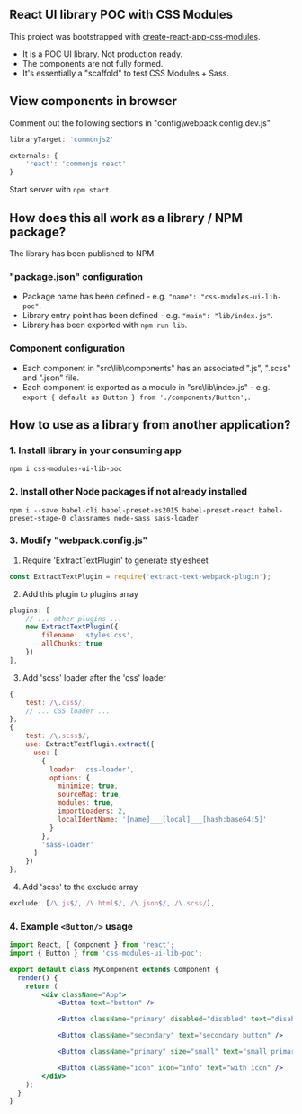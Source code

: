 ## React UI library POC with CSS Modules

This project was bootstrapped with [create-react-app-css-modules](https://www.npmjs.com/package/react-scripts-cssmodules).

- It is a POC UI library. Not production ready.
- The components are not fully formed.
- It's essentially a "scaffold" to test CSS Modules + Sass.

## View components in browser

Comment out the following sections in "config\webpack.config.dev.js"
```javascript
libraryTarget: 'commonjs2'
```

```javascript
externals: {
    'react': 'commonjs react'
}
```

Start server with ```npm start```.

## How does this all work as a library / NPM package?

The library has been published to NPM.

### "package.json" configuration

- Package name has been defined - e.g. ```"name": "css-modules-ui-lib-poc"```.
- Library entry point has been defined - e.g. ```"main": "lib/index.js"```.
- Library has been exported with ```npm run lib```.

### Component configuration

- Each component in "src\lib\components" has an associated ".js", ".scss" and ".json" file.
- Each component is exported as a module in "src\lib\index.js" - e.g. ```export { default as Button } from './components/Button';```.

## How to use as a library from another application?

### 1. Install library in your consuming app
`npm i css-modules-ui-lib-poc`

### 2. Install other Node packages if not already installed
`npm i --save babel-cli babel-preset-es2015 babel-preset-react babel-preset-stage-0 classnames node-sass sass-loader`

### 3. Modify "webpack.config.js"

1. Require 'ExtractTextPlugin' to generate stylesheet
```javascript
const ExtractTextPlugin = require('extract-text-webpack-plugin');
```

2. Add this plugin to plugins array
```javascript
plugins: [
    // ... other plugins ...
    new ExtractTextPlugin({
        filename: 'styles.css',
        allChunks: true
    })
],
```

3. Add 'scss' loader after the 'css' loader
```javascript
{
    test: /\.css$/,
    // ... CSS loader ...
},
{
    test: /\.scss$/,
    use: ExtractTextPlugin.extract({
      use: [
        {
          loader: 'css-loader',
          options: {
            minimize: true,
            sourceMap: true,
            modules: true,
            importLoaders: 2,
            localIdentName: '[name]___[local]___[hash:base64:5]'
          }
        },
        'sass-loader'
      ]
    })
},
```

4. Add 'scss' to the exclude array
```javascript
exclude: [/\.js$/, /\.html$/, /\.json$/, /\.scss/],
```

### 4. Example `<Button/>` usage
```jsx
import React, { Component } from 'react';
import { Button } from 'css-modules-ui-lib-poc';

export default class MyComponent extends Component {
  render() {
    return (
        <div className="App">
            <Button text="button" />

            <Button className="primary" disabled="disabled" text="disabled primary" />

            <Button className="secondary" text="secondary button" />

            <Button className="primary" size="small" text="small primary" />

            <Button className="icon" icon="info" text="with icon" />
        </div>
    );
  }
}
```
